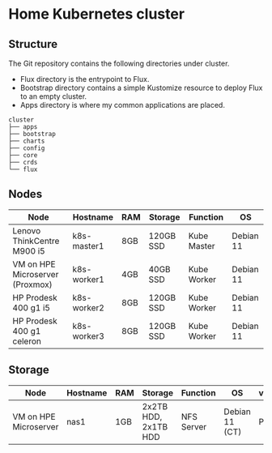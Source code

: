 # Home Kubernetes cluster

## Structure ##

The Git repository contains the following directories under cluster.

* Flux directory is the entrypoint to Flux.
* Bootstrap directory contains a simple Kustomize resource to deploy Flux to an empty cluster.
* Apps directory is where my common applications are placed.

```
cluster
├── apps
├── bootstrap
├── charts
├── config
├── core
├── crds
└── flux
```

## Nodes ##

Node   | Hostname | RAM | Storage | Function | OS
------ | -------- | --- | ------- | -------- | --
Lenovo ThinkCentre M900 i5 | k8s-master1 | 8GB | 120GB SSD | Kube Master | Debian 11
VM on HPE Microserver (Proxmox) | k8s-worker1 | 4GB | 40GB SSD | Kube Worker | Debian 11
HP Prodesk 400 g1 i5 | k8s-worker2 | 8GB | 120GB SSD | Kube Worker | Debian 11
HP Prodesk 400 g1 celeron | k8s-worker3 | 8GB | 120GB SSD | Kube Worker | Debian 11

## Storage ##
Node   | Hostname | RAM | Storage | Function | OS | vPlatform
------ | -------- | --- | ------- | -------- | -- | ---------
VM on HPE Microserver | nas1 | 1GB | 2x2TB HDD, 2x1TB HDD | NFS Server | Debian 11 (CT) | Proxmox

